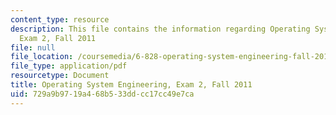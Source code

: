 ```yaml
---
content_type: resource
description: This file contains the information regarding Operating System Engineering,
  Exam 2, Fall 2011
file: null
file_location: /coursemedia/6-828-operating-system-engineering-fall-2012/729a9b9719a468b533ddcc17cc49e7ca_MIT6_828F12_q11_2.pdf
file_type: application/pdf
resourcetype: Document
title: Operating System Engineering, Exam 2, Fall 2011
uid: 729a9b97-19a4-68b5-33dd-cc17cc49e7ca
---
```

